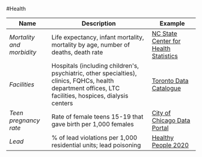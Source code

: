 #Health

| Name |  Description | Example |
| --- | --- | --- |
| *Mortality and morbidity* | Life expectancy, infant mortality, mortality by age, number of deaths, death rate |  [NC State Center for Health Statistics](http://www.schs.state.nc.us/) |
| *Facilities* | Hospitals (including children's, psychiatric, other specialties), clinics, FQHCs, health department offices, LTC facilities, hospices, dialysis centers | [Toronto Data Catalogue](http://www1.toronto.ca/wps/portal/contentonly?vgnextoid=09c6e03bb8d1e310VgnVCM10000071d60f89RCRD) |
| *Teen pregnancy rate* |	Rate of female teens 15-19 that gave birth per 1,000 females | [City of Chicago Data Portal](https://data.cityofchicago.org/Health-Human-Services/Public-Health-Statistics-Births-to-mothers-aged-15/9kva-bt6k) |
| *Lead* |	% of lead violations per 1,000 residential units; lead poisoning | [Healthy People 2020](http://www.healthypeople.gov/) |
